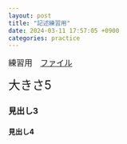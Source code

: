 ```yaml
---
layout: post
title: "記述練習用"
date: 2024-03-11 17:57:05 +0900
categories: practice
---
```

<font size="3">練習用　[ファイル](https://github.com/MusashinoJM/blog/blob/main/_posts/2024-03-11-記述練習用.md?plain=1)</font>

<font size="5">大きさ5</font>

<h3>見出し3</h3>

<h4>見出し4</h4>
